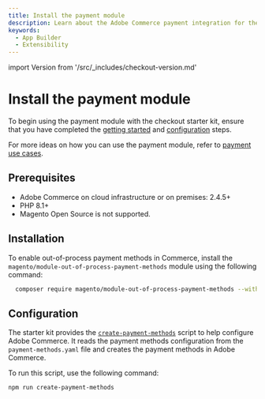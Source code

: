 ```yaml
---
title: Install the payment module
description: Learn about the Adobe Commerce payment integration for the checkout starter kit and how you can get started.
keywords:
  - App Builder
  - Extensibility
---
```


import Version from '/src/_includes/checkout-version.md'

# Install the payment module

To begin using the payment module with the checkout starter kit, ensure that you have completed the [getting started](./getting-started.md) and [configuration](./configure.md) steps.

For more ideas on how you can use the payment module, refer to [payment use cases](./payment-use-cases.md).

## Prerequisites

* Adobe Commerce on cloud infrastructure or on premises: 2.4.5+
* PHP 8.1+
* Magento Open Source is not supported.

## Installation

<Version />

To enable out-of-process payment methods in Commerce, install the `magento/module-out-of-process-payment-methods` module using the following command:

```bash
  composer require magento/module-out-of-process-payment-methods --with-dependencies
```

## Configuration

The starter kit provides the [`create-payment-methods`](https://github.com/adobe/commerce-checkout-starter-kit/blob/main/scripts/create-payment-methods.js) script to help configure Adobe Commerce. It reads the payment methods configuration from the `payment-methods.yaml` file and creates the payment methods in Adobe Commerce.

To run this script, use the following command:

```bash
npm run create-payment-methods
```
